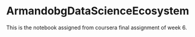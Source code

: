 # ArmandobgDataScienceEcosystem

This is the notebook assigned from coursera final assignment of week 6.
